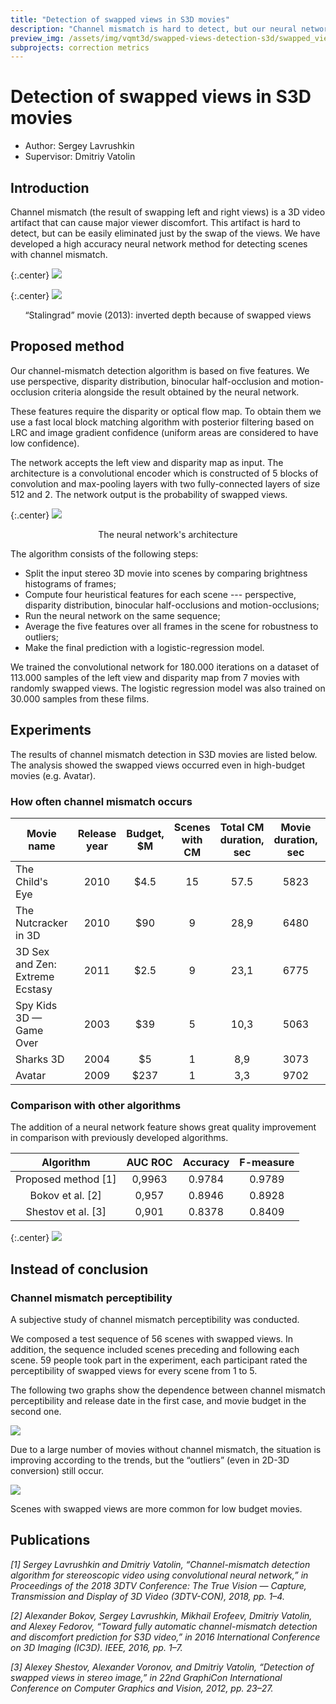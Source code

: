 ```yaml
---
title: "Detection of swapped views in S3D movies"
description: "Channel mismatch is hard to detect, but our neural network method shows very high precision."
preview_img: /assets/img/vqmt3d/swapped-views-detection-s3d/swapped_views.png
subprojects: correction metrics
---
```


# Detection of swapped views in S3D movies
- Author: Sergey Lavrushkin
- Supervisor: Dmitriy Vatolin

## Introduction
Channel mismatch (the result of swapping left and right views) is
a 3D video artifact that can cause major viewer discomfort. This artifact is hard to detect, but can be easily eliminated just by the swap of the views. We have developed a high accuracy neural network method for detecting scenes with channel mismatch.

{:.center}
![](/assets/img/vqmt3d/swapped-views-detection-s3d/swapped_views.png)

{:.center}
![](/assets/img/vqmt3d/swapped-views-detection-s3d/stalingrad_disp.png)
<div style="text-align: center;">“Stalingrad” movie (2013): inverted depth because of swapped views</div>


## Proposed method
Our channel-mismatch detection algorithm is based on five features. We use perspective, disparity distribution, binocular half-occlusion and motion-occlusion criteria alongside the result obtained by the neural network.

These features require the disparity or optical flow map. To obtain them we use a fast local block matching algorithm with posterior filtering based on LRC and image gradient confidence (uniform areas are considered to have low confidence).

The network accepts the left view and disparity map as input. The architecture is a convolutional encoder which is constructed of 5 blocks of convolution and max-pooling layers with two fully-connected layers of size 512 and 2. The network output is the probability of swapped views.

{:.center}
![](/assets/img/vqmt3d/swapped-views-detection-s3d/network_arch.png)
<div style="text-align: center;">The neural network's architecture</div>

The algorithm consists of the following steps:
* Split the input stereo 3D movie into scenes by comparing brightness histograms of frames;
* Compute four heuristical features for each scene --- perspective, disparity distribution, binocular half-occlusions and motion-occlusions;
* Run the neural network on the same sequence;
* Average the five features over all frames in the scene for robustness to outliers;
* Make the final prediction with a logistic-regression model.

We trained the convolutional network for 180.000 iterations on a dataset of 113.000 samples of the left view and disparity map from 7 movies with randomly swapped views. The logistic regression model was also trained on 30.000 samples from these films.

## Experiments
The results of channel mismatch detection in S3D movies are listed below. The analysis showed the swapped views occurred even in high-budget movies (e.g. Avatar).
### How often channel mismatch occurs

| Movie name                      |Release year|Budget, $M|Scenes with CM|Total CM duration, sec|Movie duration, sec|CM percentage|
|------------------------------|:---:|:----:|:--:|:----:|:----:|:-------:|
| The Child's Eye                 | 2010 | $4.5 | 15 | 57.5 | 5823 | 0.9875% |
| The Nutcracker in 3D            | 2010 | $90  | 9  | 28,9 | 6480 | 0,447%  |
| 3D Sex and Zen: Extreme Ecstasy | 2011 | $2.5 | 9  | 23,1 | 6775 | 0,341%  |
| Spy Kids 3D — Game Over         | 2003 | $39  | 5  | 10,3 | 5063 | 0,203%  |
| Sharks 3D                       | 2004 | $5   | 1  | 8,9  | 3073 | 0,290%  |
| Avatar                          | 2009 | $237 | 1  | 3,3  | 9702 | 0,034%  |

### Comparison with other algorithms
The addition of a neural network feature shows great quality improvement in comparison with previously developed algorithms.

| Algorithm          | AUC ROC  | Accuracy| F-measure|
|:------------------:|:--------:|:-------:|:--------:|
| Proposed method [1]     | 0,9963   | 0.9784  | 0.9789   |
| Bokov et al. [2]  | 0,957    | 0.8946  | 0.8928   |
| Shestov et al. [3]  | 0,901    | 0.8378  | 0.8409   |

{:.center}
![](/assets/img/vqmt3d/swapped-views-detection-s3d/algorithm3_pr.png)

## Instead of conclusion
### Channel mismatch perceptibility
A subjective study of channel mismatch perceptibility was conducted.

We composed a test sequence of 56 scenes with swapped views. In addition, the sequence included scenes preceding and following each scene. 59 people took part in the experiment, each participant rated the perceptibility of swapped views for every scene from 1 to 5.


The following two graphs show the dependence between channel mismatch perceptibility and release date in the first case, and movie budget in the second one.

![](/assets/img/vqmt3d/swapped-views-detection-s3d/mismatch_vs_date.png)

Due to a large number of movies without channel mismatch, the situation is improving according to the trends, but the “outliers” (even in 2D-3D conversion) still occur.

![](/assets/img/vqmt3d/swapped-views-detection-s3d/mismatch_vs_budget.png)

Scenes with swapped views are more common for low budget movies.

## Publications

<p><cite>
[1] Sergey Lavrushkin and Dmitriy Vatolin, “Channel-mismatch detection algorithm for stereoscopic video using convolutional neural network,” in Proceedings of the 2018 3DTV Conference: The True Vision — Capture, Transmission and Display of 3D Video (3DTV-CON), 2018, pp. 1–4.
</cite></p>

<p><cite>
[2] Alexander Bokov, Sergey Lavrushkin, Mikhail Erofeev, Dmitriy Vatolin, and Alexey Fedorov, “Toward fully automatic channel-mismatch detection and discomfort prediction for S3D video,” in 2016 International Conference on 3D Imaging (IC3D). IEEE, 2016, pp. 1–7.
</cite></p>

<p><cite>
[3] Alexey Shestov, Alexander Voronov, and Dmitriy Vatolin, “Detection of swapped views in stereo image,” in 22nd GraphiCon International Conference on Computer Graphics and Vision, 2012, pp. 23–27.
</cite></p>
